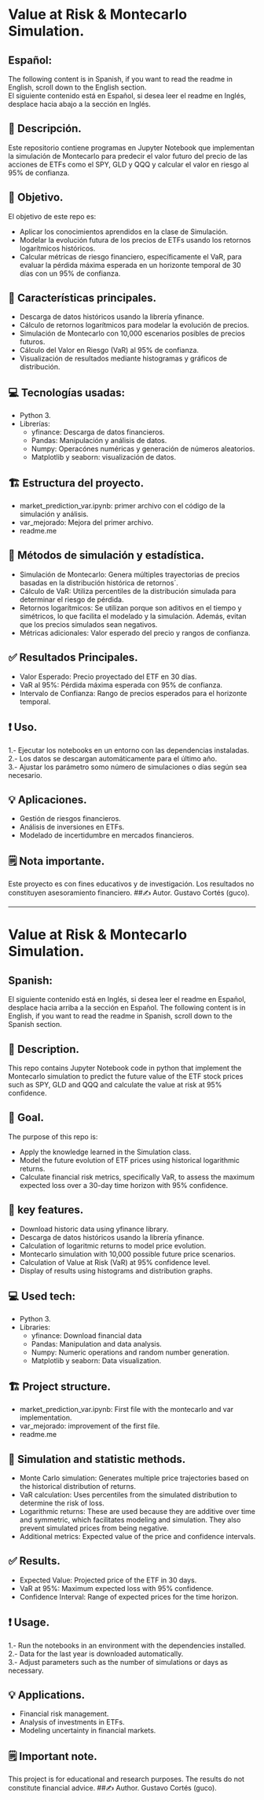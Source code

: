 # Value at Risk & Montecarlo Simulation.
## Español:
The following content is in Spanish, if you want to read the readme in English, scroll down to the English section.  
El siguiente contenido está en Español, si desea leer el readme en Inglés, desplace hacia abajo a la sección en Inglés.
## 📝 Descripción.
Este repositorio contiene programas en Jupyter Notebook que implementan la simulación de Montecarlo para predecir el valor futuro del precio de las acciones de ETFs como el SPY, GLD y QQQ y calcular el valor en riesgo al 95% de confianza.
## 🎯 Objetivo.
El objetivo de este repo es:
- Aplicar los conocimientos aprendidos en la clase de Simulación.
- Modelar la evolución futura de los precios de ETFs usando los retornos logarítmicos históricos.
- Calcular métricas de riesgo financiero, específicamente el VaR, para evaluar la pérdida máxima esperada en un horizonte temporal de 30 días con un 95% de confianza.
## 🚀 Características principales.
- Descarga de datos históricos usando la librería yfinance.
- Cálculo de retornos logarítmicos para modelar la evolución de precios.
- Simulación de Montecarlo con 10,000 escenarios posibles de precios futuros.
- Cálculo del Valor en Riesgo (VaR) al 95% de confianza.
- Visualización de resultados mediante histogramas y gráficos de distribución.
## 💻 Tecnologías usadas:
- Python 3.
- Librerías:
  - yfinance: Descarga de datos financieros.
  - Pandas: Manipulación y análisis de datos.
  - Numpy: Operacónes numéricas y generación de números aleatorios.
  - Matplotlib y seaborn: visualización de datos.
## 🏗️ Estructura del proyecto.
- market_prediction_var.ipynb: primer archivo con el código de la simulación y análisis.
- var_mejorado: Mejora del primer archivo.
- readme.me
## 🧠 Métodos de simulación y estadística.
- Simulación de Montecarlo: Genera múltiples trayectorias de precios basadas en la distribución histórica de retornos´.
- Cálculo de VaR: Utiliza percentiles de la distribución simulada para determinar el riesgo de pérdida.
- Retornos logarítmicos: Se utilizan porque son aditivos en el tiempo y simétricos, lo que facilita el modelado y la simulación. Además, evitan que los precios simulados sean negativos.
- Métricas adicionales: Valor esperado del precio y rangos de confianza.
## ✅ Resultados Principales.
- Valor Esperado: Precio proyectado del ETF en 30 días.
- VaR al 95%: Pérdida máxima esperada con 95% de confianza.
- Intervalo de Confianza: Rango de precios esperados para el horizonte temporal.
## ❗ Uso.
1.- Ejecutar los notebooks en un entorno con las dependencias instaladas.  
2.- Los datos se descargan automáticamente para el último año.  
3.- Ajustar los parámetro somo número de simulaciones o días según sea necesario.  
## 💡 Aplicaciones.
- Gestión de riesgos financieros.
- Análisis de inversiones en ETFs.
- Modelado de incertidumbre en mercados financieros.
## 🗒️ Nota importante.
Este proyecto es con fines educativos y de investigación. Los resultados no constituyen asesoramiento financiero.
##✍️ Autor.
Gustavo Cortés (guco).

---
# Value at Risk & Montecarlo Simulation.
## Spanish:
El siguiente contenido está en Inglés, si desea leer el readme en Español, desplace hacia arriba a la sección en Español.
The following content is in English, if you want to read the readme in Spanish, scroll down to the Spanish section.  
## 📝 Description.
This repo contains Jupyter Notebook code in python that implement the Montecarlo simulation to predict the future value of the ETF stock prices such as SPY, GLD and QQQ and calculate the value at risk at 95% confidence.
## 🎯 Goal.
The purpose of this repo is:
- Apply the knowledge learned in the Simulation class.
- Model the future evolution of ETF prices using historical logarithmic returns.
- Calculate financial risk metrics, specifically VaR, to assess the maximum expected loss over a 30-day time horizon with 95% confidence.
## 🚀 key features.
- Download historic data using yfinance library.
- Descarga de datos históricos usando la librería yfinance.
- Calculation of logaritmic returns to model price evolution.
- Montecarlo simulation with 10,000 possible future price scenarios.
- Calculation of Value at Risk (VaR) at 95% confidence level.
- Display of results using histograms and distribution graphs.
## 💻 Used tech:
- Python 3.
- Libraries:
  - yfinance: Download financial data
  - Pandas: Manipulation and data analysis.
  - Numpy: Numeric operations and random number generation.
  - Matplotlib y seaborn: Data visualization.
## 🏗️ Project structure.
- market_prediction_var.ipynb: First file with the montecarlo and var implementation.
- var_mejorado: improvement of the first file.
- readme.me
## 🧠 Simulation and statistic methods.
- Monte Carlo simulation: Generates multiple price trajectories based on the historical distribution of returns.
- VaR calculation: Uses percentiles from the simulated distribution to determine the risk of loss.
- Logarithmic returns: These are used because they are additive over time and symmetric, which facilitates modeling and simulation. They also prevent simulated prices from being negative.
- Additional metrics: Expected value of the price and confidence intervals.
## ✅ Results.
- Expected Value: Projected price of the ETF in 30 days.
- VaR at 95%: Maximum expected loss with 95% confidence.
- Confidence Interval: Range of expected prices for the time horizon.
## ❗ Usage.
1.- Run the notebooks in an environment with the dependencies installed.  
2.- Data for the last year is downloaded automatically.  
3.- Adjust parameters such as the number of simulations or days as necessary.  
## 💡 Applications.
- Financial risk management.
- Analysis of investments in ETFs.
- Modeling uncertainty in financial markets.
## 🗒️ Important note.
This project is for educational and research purposes. The results do not constitute financial advice.
##✍️ Author.
Gustavo Cortés (guco).
